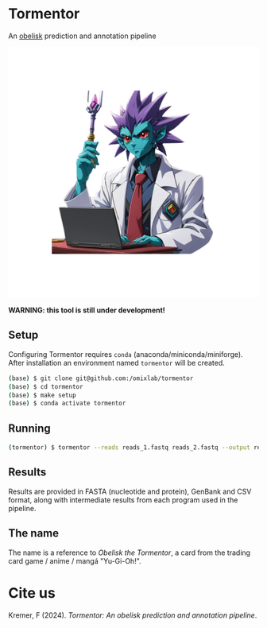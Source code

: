 # Tormentor

An [obelisk](https://www.biorxiv.org/content/10.1101/2024.01.20.576352v1.full.pdf) prediction and annotation pipeline

![](assets/tormentor.png)

**WARNING: this tool is still under development!**

## Setup

Configuring Tormentor requires `conda` (anaconda/miniconda/miniforge). After installation 
an environment named `tormentor` will be created.

```bash
(base) $ git clone git@github.com:/omixlab/tormentor
(base) $ cd tormentor
(base) $ make setup
(base) $ conda activate tormentor
```

## Running

```bash
(tormentor) $ tormentor --reads reads_1.fastq reads_2.fastq --output results/ --threads 4
```

## Results

Results are provided in FASTA (nucleotide and protein), GenBank and CSV format, along with
intermediate results from each program used in the pipeline.

## The name

The name is a reference to *Obelisk the Tormentor*, a card from the trading card game / anime / mangá "Yu-Gi-Oh!". 

# Cite us

Kremer, F (2024). *Tormentor: An obelisk prediction and annotation pipeline*.
